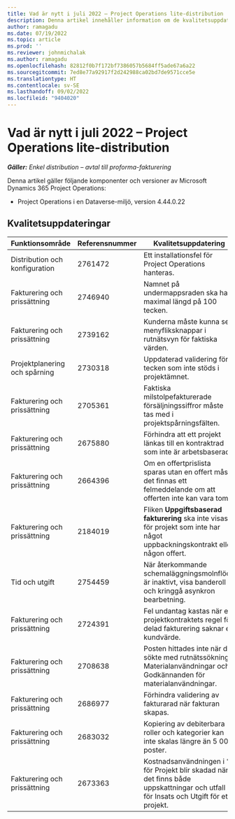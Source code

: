 ```yaml
---
title: Vad är nytt i juli 2022 – Project Operations lite-distribution
description: Denna artikel innehåller information om de kvalitetsuppdateringar som är tillgängliga i distributionsversionen av Microsoft Dynamics 365 Project Operations lite för juli 2022.
author: ramagadu
ms.date: 07/19/2022
ms.topic: article
ms.prod: ''
ms.reviewer: johnmichalak
ms.author: ramagadu
ms.openlocfilehash: 82812f0b7f172bf7386057b5684ff5ade67a6a22
ms.sourcegitcommit: 7ed8e77a92917f2d242988ca02bd7de9571cce5e
ms.translationtype: HT
ms.contentlocale: sv-SE
ms.lasthandoff: 09/02/2022
ms.locfileid: "9404020"
---
```

# <a name="whats-new-july-2022---project-operations-lite-deployment"></a>Vad är nytt i juli 2022 – Project Operations lite-distribution

_**Gäller:** Enkel distribution – avtal till proforma-fakturering_

Denna artikel gäller följande komponenter och versioner av Microsoft Dynamics 365 Project Operations:

- Project Operations i en Dataverse-miljö, version 4.44.0.22

## <a name="quality-updates"></a>Kvalitetsuppdateringar

| Funktionsområde | Referensnummer | Kvalitetsuppdatering |
| --- | --- | --- |
| Distribution och konfiguration | 2761472 | Ett installationsfel för Project Operations hanteras. |
| Fakturering och prissättning | 2746940 | Namnet på undermappsraden ska ha maximal längd på 100 tecken. |
| Fakturering och prissättning | 2739162 | Kunderna måste kunna se menyfliksknappar i rutnätsvyn för faktiska värden. |
| Projektplanering och spårning | 2730318 | Uppdaterad validering för tecken som inte stöds i projektämnet. |
| Fakturering och prissättning | 2705361 | Faktiska milstolpefakturerade försäljningssiffror måste tas med i projektspårningsfälten. |
| Fakturering och prissättning | 2675880 | Förhindra att ett projekt länkas till en kontraktrad som inte är arbetsbaserad. |
| Fakturering och prissättning | 2664396 | Om en offertprislista sparas utan en offert måste det finnas ett felmeddelande om att offerten inte kan vara tom. |
| Fakturering och prissättning | 2184019 | Fliken **Uppgiftsbaserad fakturering** ska inte visas för projekt som inte har något uppbackningskontrakt eller någon offert. |
| Tid och utgift | 2754459 | När återkommande schemaläggningsmolnflöde är inaktivt, visa banderoll och kringgå asynkron bearbetning. |
| Fakturering och prissättning | 2724391 | Fel undantag kastas när ett projektkontraktets regel för delad fakturering saknar ett kundvärde. |
| Fakturering och prissättning | 2708638 | Posten hittades inte när du sökte med rutnätssökning i Materialanvändningar och Godkännanden för materialanvändningar.|
| Fakturering och prissättning | 2686977 | Förhindra validering av fakturarad när fakturan skapas. |
| Fakturering och prissättning | 2683032 | Kopiering av debiterbara roller och kategorier kan inte skalas längre än 5 000 poster.|
| Fakturering och prissättning | 2673363 | Kostnadsanvändningen i % för Projekt blir skadad när det finns både uppskattningar och utfall för Insats och Utgift för ett projekt. |
